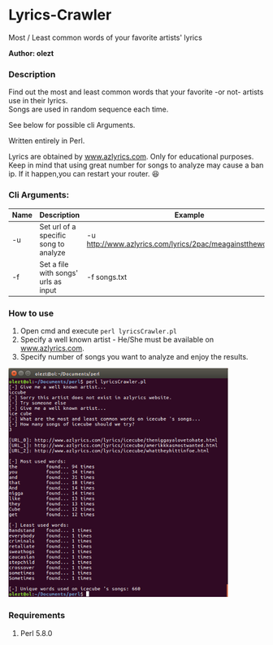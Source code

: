 # Lyrics-Crawler
Most / Least common words of your favorite artists' lyrics

**Author: olezt**

### Description

Find out the most and least common words that your favorite -or not- artists use in their lyrics.<br>
Songs are used in random sequence each time.<br>

See below for possible cli Arguments.<br>

Written entirely in Perl.<br>

Lyrics are obtained by www.azlyrics.com. Only for educational purposes.<br>
Keep in mind that using great number for songs to analyze may cause a ban ip. If it happen,you can restart your router. :laughing:

### Cli Arguments:
Name   |   Description   |   Example
------------ | ------------- | -------------
-u 	  |  Set url of a specific song to analyze | -u http://www.azlyrics.com/lyrics/2pac/meagainsttheworld.html
-f   |  Set a file with songs' urls as input | -f songs.txt

### How to use

1. Open cmd and execute ```perl lyricsCrawler.pl```
2. Specify a well known artist - He/She must be available on www.azlyrics.com.
3. Specify number of songs you want to analyze and enjoy the results.

<img src="screenShot.png" height="450"/>

### Requirements

1. Perl 5.8.0
